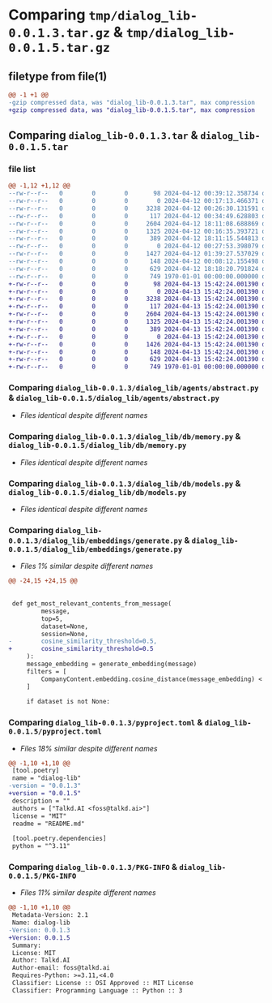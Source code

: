 # Comparing `tmp/dialog_lib-0.0.1.3.tar.gz` & `tmp/dialog_lib-0.0.1.5.tar.gz`

## filetype from file(1)

```diff
@@ -1 +1 @@
-gzip compressed data, was "dialog_lib-0.0.1.3.tar", max compression
+gzip compressed data, was "dialog_lib-0.0.1.5.tar", max compression
```

## Comparing `dialog_lib-0.0.1.3.tar` & `dialog_lib-0.0.1.5.tar`

### file list

```diff
@@ -1,12 +1,12 @@
--rw-r--r--   0        0        0       98 2024-04-12 00:39:12.358734 dialog_lib-0.0.1.3/README.md
--rw-r--r--   0        0        0        0 2024-04-12 00:17:13.466371 dialog_lib-0.0.1.3/dialog_lib/agents/__init__.py
--rw-r--r--   0        0        0     3238 2024-04-12 00:26:30.131591 dialog_lib-0.0.1.3/dialog_lib/agents/abstract.py
--rw-r--r--   0        0        0      117 2024-04-12 00:34:49.628803 dialog_lib-0.0.1.3/dialog_lib/db/__init__.py
--rw-r--r--   0        0        0     2604 2024-04-12 18:11:08.688869 dialog_lib-0.0.1.3/dialog_lib/db/memory.py
--rw-r--r--   0        0        0     1325 2024-04-12 00:16:35.393721 dialog_lib-0.0.1.3/dialog_lib/db/models.py
--rw-r--r--   0        0        0      389 2024-04-12 18:11:15.544813 dialog_lib-0.0.1.3/dialog_lib/db/utils.py
--rw-r--r--   0        0        0        0 2024-04-12 00:27:53.398079 dialog_lib-0.0.1.3/dialog_lib/embeddings/__init__.py
--rw-r--r--   0        0        0     1427 2024-04-12 01:39:27.537029 dialog_lib-0.0.1.3/dialog_lib/embeddings/generate.py
--rw-r--r--   0        0        0      148 2024-04-12 00:08:12.155498 dialog_lib-0.0.1.3/dialog_lib/main.py
--rw-r--r--   0        0        0      629 2024-04-12 18:18:20.791824 dialog_lib-0.0.1.3/pyproject.toml
--rw-r--r--   0        0        0      749 1970-01-01 00:00:00.000000 dialog_lib-0.0.1.3/PKG-INFO
+-rw-r--r--   0        0        0       98 2024-04-13 15:42:24.001390 dialog_lib-0.0.1.5/README.md
+-rw-r--r--   0        0        0        0 2024-04-13 15:42:24.001390 dialog_lib-0.0.1.5/dialog_lib/agents/__init__.py
+-rw-r--r--   0        0        0     3238 2024-04-13 15:42:24.001390 dialog_lib-0.0.1.5/dialog_lib/agents/abstract.py
+-rw-r--r--   0        0        0      117 2024-04-13 15:42:24.001390 dialog_lib-0.0.1.5/dialog_lib/db/__init__.py
+-rw-r--r--   0        0        0     2604 2024-04-13 15:42:24.001390 dialog_lib-0.0.1.5/dialog_lib/db/memory.py
+-rw-r--r--   0        0        0     1325 2024-04-13 15:42:24.001390 dialog_lib-0.0.1.5/dialog_lib/db/models.py
+-rw-r--r--   0        0        0      389 2024-04-13 15:42:24.001390 dialog_lib-0.0.1.5/dialog_lib/db/utils.py
+-rw-r--r--   0        0        0        0 2024-04-13 15:42:24.001390 dialog_lib-0.0.1.5/dialog_lib/embeddings/__init__.py
+-rw-r--r--   0        0        0     1426 2024-04-13 15:42:24.001390 dialog_lib-0.0.1.5/dialog_lib/embeddings/generate.py
+-rw-r--r--   0        0        0      148 2024-04-13 15:42:24.001390 dialog_lib-0.0.1.5/dialog_lib/main.py
+-rw-r--r--   0        0        0      629 2024-04-13 15:42:24.001390 dialog_lib-0.0.1.5/pyproject.toml
+-rw-r--r--   0        0        0      749 1970-01-01 00:00:00.000000 dialog_lib-0.0.1.5/PKG-INFO
```

### Comparing `dialog_lib-0.0.1.3/dialog_lib/agents/abstract.py` & `dialog_lib-0.0.1.5/dialog_lib/agents/abstract.py`

 * *Files identical despite different names*

### Comparing `dialog_lib-0.0.1.3/dialog_lib/db/memory.py` & `dialog_lib-0.0.1.5/dialog_lib/db/memory.py`

 * *Files identical despite different names*

### Comparing `dialog_lib-0.0.1.3/dialog_lib/db/models.py` & `dialog_lib-0.0.1.5/dialog_lib/db/models.py`

 * *Files identical despite different names*

### Comparing `dialog_lib-0.0.1.3/dialog_lib/embeddings/generate.py` & `dialog_lib-0.0.1.5/dialog_lib/embeddings/generate.py`

 * *Files 1% similar despite different names*

```diff
@@ -24,15 +24,15 @@
 
 
 def get_most_relevant_contents_from_message(
         message,
         top=5,
         dataset=None,
         session=None,
-        cosine_similarity_threshold=0.5,
+        cosine_similarity_threshold=0.5
     ):
     message_embedding = generate_embedding(message)
     filters = [
         CompanyContent.embedding.cosine_distance(message_embedding) < cosine_similarity_threshold,
     ]
 
     if dataset is not None:
```

### Comparing `dialog_lib-0.0.1.3/pyproject.toml` & `dialog_lib-0.0.1.5/pyproject.toml`

 * *Files 18% similar despite different names*

```diff
@@ -1,10 +1,10 @@
 [tool.poetry]
 name = "dialog-lib"
-version = "0.0.1.3"
+version = "0.0.1.5"
 description = ""
 authors = ["Talkd.AI <foss@talkd.ai>"]
 license = "MIT"
 readme = "README.md"
 
 [tool.poetry.dependencies]
 python = "^3.11"
```

### Comparing `dialog_lib-0.0.1.3/PKG-INFO` & `dialog_lib-0.0.1.5/PKG-INFO`

 * *Files 11% similar despite different names*

```diff
@@ -1,10 +1,10 @@
 Metadata-Version: 2.1
 Name: dialog-lib
-Version: 0.0.1.3
+Version: 0.0.1.5
 Summary: 
 License: MIT
 Author: Talkd.AI
 Author-email: foss@talkd.ai
 Requires-Python: >=3.11,<4.0
 Classifier: License :: OSI Approved :: MIT License
 Classifier: Programming Language :: Python :: 3
```

